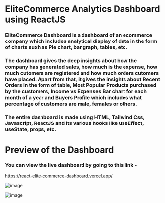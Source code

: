 # EliteCommerce Analytics Dashboard using ReactJS
 
### EliteCommerce Dashboard is a dashboard of an ecommerce company which includes analytical display of data in the form of charts suxh as Pie chart, bar graph, tables, etc. 

### The dashboard gives the deep insights about how the company has generated sales, how much is the expense, how much cutomers are registered and how much orders cutomers have placed. Apart from that, it gives the insights about Recent Orders in the form of table, Most Popular Products purchased by the customers, Income vs Expenses Bar chart for each month of a year and Buyers Profile which includes what percentage of customers are male, females or others. 

### The entire dashboard is made using HTML, Tailwind Css, Javascript, ReactJS and its various hooks like useEffect, useState, props, etc.

# Preview of the Dashboard 

### You can view the live dashboard by going to this link - 
https://react-elite-commerce-dashboard.vercel.app/


![image](https://github.com/user-attachments/assets/758ee93c-87df-4f11-acb6-f3a995edcc29)


![image](https://github.com/user-attachments/assets/ae557e3a-3ae7-49d1-8c30-b3bda1a1b9aa)

